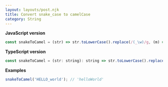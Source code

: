 ```yaml
---
layout: layouts/post.njk
title: Convert snake_case to camelCase
category: String
---
```


**JavaScript version**

```js
const snakeToCamel = (str) => str.toLowerCase().replace(/(_\w)/g, (m) => m.toUpperCase().substr(1));
```

**TypeScript version**

```js
const snakeToCamel = (str: string): string => str.toLowerCase().replace(/(_\w)/g, (m) => m.toUpperCase().substr(1));
```

**Examples**

```js
snakeToCamel('HELLO_world'); // 'helloWorld'
```
